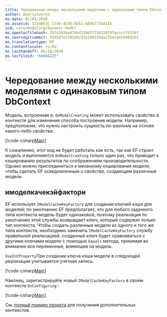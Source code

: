 ```yaml
---
title: Чередование между несколькими моделями с одинаковым типом DbContext — EF Core
author: AndriySvyryd
ms.date: 01/03/2020
ms.assetid: 3154BF3C-1749-4C60-8D51-AE86773AA116
uid: core/modeling/dynamic-model
ms.openlocfilehash: 35743b5ba87bb4239d7f758320f9facccc74330f
ms.sourcegitcommit: 92d54fe3702e0c92e198334da22bacb42e9842b1
ms.translationtype: MT
ms.contentlocale: ru-RU
ms.lasthandoff: 06/10/2020
ms.locfileid: "84664225"
---
```

# <a name="alternating-between-multiple-models-with-the-same-dbcontext-type"></a>Чередование между несколькими моделями с одинаковым типом DbContext

Модель, встроенная в, `OnModelCreating` может использовать свойство в контексте для изменения способа построения модели. Например, предположим, что нужно настроить сущность по-разному на основе какого-либо свойства:

[!code-csharp[Main](../../../samples/core/Modeling/DynamicModel/DynamicContext.cs?name=OnModelCreating)]

К сожалению, этот код не будет работать как есть, так как EF строит модель и выполняется `OnModelCreating` только один раз, что приводит к кэшированию результатов по соображениям производительности. Однако можно присоединиться к механизму кэширования модели, чтобы сделать EF осведомленным о свойстве, создающем различные модели.

## <a name="imodelcachekeyfactory"></a>имоделкачекэйфактори

EF использует `IModelCacheKeyFactory` для создания ключей кэша для моделей; по умолчанию EF предполагает, что для любого заданного типа контекста модель будет одинаковой, поэтому реализация по умолчанию этой службы возвращает ключ, который содержит только тип контекста. Чтобы создать различные модели из одного и того же типа контекста, необходимо заменить `IModelCacheKeyFactory` службу правильной реализацией. созданный ключ будет сравниваться с другими ключами модели с помощью `Equals` метода, принимая во внимание все переменные, влияющие на модель.

`UseIntProperty`При создании ключа кэша модели в следующей реализации учитывается учетная запись.

[!code-csharp[Main](../../../samples/core/Modeling/DynamicModel/DynamicModelCacheKeyFactory.cs?name=DynamicModel)]

Наконец, зарегистрируйте новый `IModelCacheKeyFactory` в своем контексте `OnConfiguring` :

[!code-csharp[Main](../../../samples/core/Modeling/DynamicModel/DynamicContext.cs?name=OnConfiguring)]

См. [полный пример проекта](https://github.com/dotnet/EntityFramework.Docs/tree/master/samples/core/Modeling/DynamicModel) для получения дополнительных контекстов.
